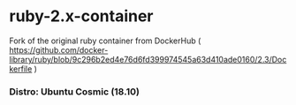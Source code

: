 # ruby-2.x-container

Fork of the original ruby container from DockerHub ( https://github.com/docker-library/ruby/blob/9c296b2ed4e76d6fd399974545a63d410ade0160/2.3/Dockerfile )

### Distro: Ubuntu Cosmic (18.10) 
